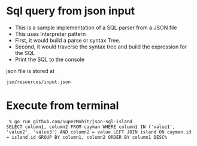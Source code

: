 # Sql query from json input

* This is a sample implementation of a SQL parser from a JSON file
* This uses Interpreter pattern
* First, it would build a parse or syntax Tree.
* Second, it would traverse the syntax tree and build the expression for the SQL
* Print the SQL to the console

json file is stored at 
```
jsm/resources/input.json

```

# Execute from terminal
```
 % go run github.com/SuperMohit/json-sql-island 
SELECT column1, column2 FROM cayman WHERE column1 IN ('value1', 'value2', 'value3') AND column2 = value LEFT JOIN island ON cayman.id = island.id GROUP BY column1, column2 ORDER BY column1 DESC%  

```


